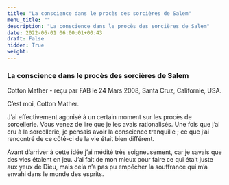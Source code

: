 ```yaml
---
title: "La conscience dans le procès des sorcières de Salem"
menu_title: ""
description: "La conscience dans le procès des sorcières de Salem"
date: 2022-06-01 06:00:01+00:43
draft: False
hidden: True
weight:
---
```

### La conscience dans le procès des sorcières de Salem

Cotton Mather - reçu par FAB le 24 Mars 2008, Santa Cruz, Californie, USA.

C’est moi, Cotton Mather.

J’ai effectivement agonisé à un certain moment sur les procès de sorcellerie. Vous venez de lire que je les avais rationalisés. Une fois que j’ai cru à la sorcellerie, je pensais avoir la conscience tranquille ; ce que j’ai rencontré de ce côté-ci de la vie était bien différent.

Avant d’arriver à cette idée j’ai médité très soigneusement, car je savais que des vies étaient en jeu. J’ai fait de mon mieux pour faire ce qui était juste aux yeux de Dieu, mais cela n’a pas pu empêcher la souffrance qui m’a envahi dans le monde des esprits.
